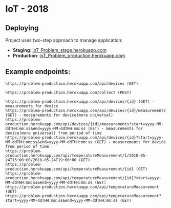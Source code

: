 # IoT - 2018 

## Deploying

Project uses two-step approach to manage application:

- **Staging**: [IoT_Problem_stage.herokuapp.com](https://stagging-problem.herokuapp.com/)
- **Production**: [IoT_Problem_production.herokuapp.com](https://problem-production.herokuapp.com/)

## Example endpoints:

```
https://problem-production.herokuapp.com/api/devices (GET)

https://problem-production.herokuapp.com/collect (POST)

https://problem-production.herokuapp.com/api/devices/{id} (GET) - measurements for device
https://problem-production.herokuapp.com/api/devices/{id}/measurements (GET) - measurements for device(more universal)
https://problem-production.herokuapp.com/api/devices/{id}/measurements?start=yyyy-MM-ddTHH:mm:ss&end=yyyy-MM-ddTHH:mm:ss (GET) - measurements for device(more universal) from period of time
https://problem-production.herokuapp.com/api/devices/{id}?start=yyyy-MM-ddTHH:mm:ss&end=yyyy-MM-ddTHH:mm:ss (GET) - measurements for device from period of time
https://problem-production.herokuapp.com/api/temperatureMeasurement/1/2018-05-24T15:00:00/2018-05-24T19:00:00 (GET)
https://problem-production.herokuapp.com/api/temperatureMeasurement/{id} (GET)
https://problem-production.herokuapp.com/api/temperatureMeasurement/{id}?start=yyyy-MM-ddTHH:mm:ss&end=yyyy-MM-ddTHH:mm:ss (GET)
https://problem-production.herokuapp.com/api/temperatureMeasurement (GET)
https://problem-production.herokuapp.com/api/temperatureMeasurement?start=yyyy-MM-ddTHH:mm:ss&end=yyyy-MM-ddTHH:mm:ss (GET)

```
